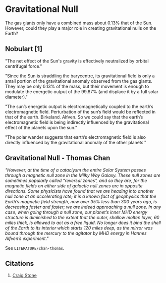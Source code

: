 # Gravitational Null

The gas giants only have a combined mass about 0.13% that of the Sun. However, could they play a major role in creating gravitational nulls on the Earth?

## Nobulart [1]

"The net effect of the Sun's gravity is effectively neutralized by orbital centrifugal force."

"Since the Sun is straddling the barycentre, its gravitational field is only a small portion of the gravitational anomaly observed from the gas giants. They may be only 0.13% of the mass, but their movement is enough to modulate the energetic output of the 99.87% (and displace it by a full solar diameter)."

"The sun’s energetic output is electromagnetically coupled to the earth’s electromagnetic field. Perturbation of the sun’s field would be reflected in that of the earth. Birkeland. Alfven. So we could say that the earth’s electromagnetic field is being indirectly influenced by the gravitational effect of the planets upon the sun."

"The polar wander suggests that earth’s electromagnetic field is also directly influenced by the gravitational anomaly of the other planets."

## Gravitational Null - Thomas Chan

*"However, at the time of a cataclysm the entire Solar System passes through a magnetic null zone in the Milky Way Galaxy. These null zones are sometimes popularly called “reversal zones”, and so they are, for the magnetic fields on either side of galactic null zones arc in opposite directions. Some physicists have found that we are heading into another null zone at an accelerating rate; it is a known fact of geophysics that the Earth’s magnetic field strength, now over 35% less than 300 years ago, is decreasing faster and faster; we are indeed approaching a null zone. In any case, when going through a null zone, our planet’s inner MHD energy structure is diminished to the extent that the outer, shallow molten layer, 60 miles thick, is allowed to act as a free liquid. No longer does it bind the shell of the Earth to its interior which starts 120 miles deep, as the mirror was bound through the mercury to the agitator by MHD energy in Hannes Alfven’s experiment."*

See `LITERATURE/chan-thomas`.

## Citations

1. [Craig Stone](https://nobulart.com)